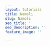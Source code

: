 ```yaml
---
layout: tutorials
title: Namoli
slug: Namoli
seo_title: ''
seo_description: ''
feature_image: ''

---
```


